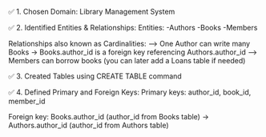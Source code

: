 ✅ 1. Chosen Domain:
Library Management System 

✅ 2. Identified Entities & Relationships:
 Entities:
    -Authors
    -Books
    -Members

 Relationships also known as Cardinalities:
--> One Author can write many Books → Books.author_id is a foreign key referencing Authors.author_id
--> Members can borrow books (you can later add a Loans table if needed)

✅ 3. Created Tables using CREATE TABLE command

✅ 4. Defined Primary and Foreign Keys:
Primary keys: author_id, book_id, member_id

Foreign key: Books.author_id (author_id from Books table) → Authors.author_id (author_id from Authors table)

